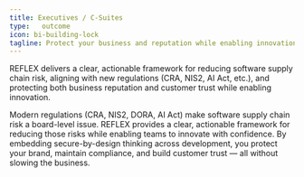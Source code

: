 ```yaml
---
title: Executives / C-Suites
type:   outcome
icon: bi-building-lock
tagline: Protect your business and reputation while enabling innovation.
---
```

REFLEX delivers a clear, actionable framework for reducing software supply chain risk, aligning with new regulations (CRA, NIS2, AI Act, etc.), and protecting both business reputation and customer trust while enabling innovation.


Modern regulations  (CRA, NIS2, DORA, AI Act) make software supply chain risk a board-level issue. REFLEX provides a clear, actionable framework for reducing those risks while enabling teams to innovate with confidence. By embedding secure-by-design thinking across development, you protect your brand, maintain compliance, and build customer trust — all without slowing the business.